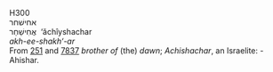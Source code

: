 H300  
אחישׁחר  
אֲחִישַׁחַר ‎ ‘ăchı̂yshachar  
*akh-ee-shakh‘-ar*  
From [251](h0251) and [7837](h7837) *brother* *of* (the) *dawn*;
*Achishachar*, an Israelite: - Ahishar.  

